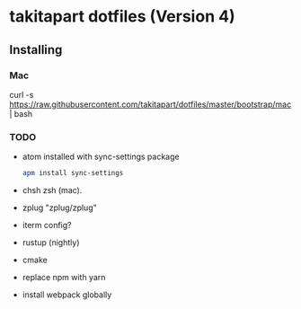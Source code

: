 # takitapart dotfiles (Version 4)

## Installing ##

### Mac ###

curl -s https://raw.githubusercontent.com/takitapart/dotfiles/master/bootstrap/mac | bash

### TODO ###

  - atom installed with sync-settings package

      ```bash
      apm install sync-settings
      ```
 
  - chsh zsh (mac).
  - zplug "zplug/zplug"
  - iterm config?
  - rustup (nightly)
  - cmake
  - replace npm with yarn
  - install webpack globally
